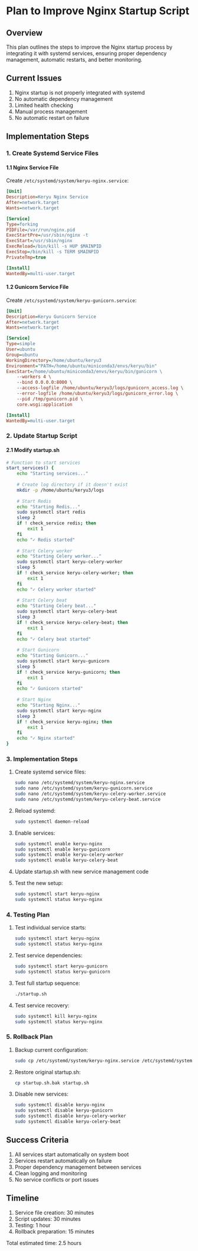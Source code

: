 # Plan to Improve Nginx Startup Script

## Overview
This plan outlines the steps to improve the Nginx startup process by integrating it with systemd services, ensuring proper dependency management, automatic restarts, and better monitoring.

## Current Issues
1. Nginx startup is not properly integrated with systemd
2. No automatic dependency management
3. Limited health checking
4. Manual process management
5. No automatic restart on failure

## Implementation Steps

### 1. Create Systemd Service Files

#### 1.1 Nginx Service File
Create `/etc/systemd/system/keryu-nginx.service`:
```ini
[Unit]
Description=Keryu Nginx Service
After=network.target
Wants=network.target

[Service]
Type=forking
PIDFile=/var/run/nginx.pid
ExecStartPre=/usr/sbin/nginx -t
ExecStart=/usr/sbin/nginx
ExecReload=/bin/kill -s HUP $MAINPID
ExecStop=/bin/kill -s TERM $MAINPID
PrivateTmp=true

[Install]
WantedBy=multi-user.target
```

#### 1.2 Gunicorn Service File
Create `/etc/systemd/system/keryu-gunicorn.service`:
```ini
[Unit]
Description=Keryu Gunicorn Service
After=network.target
Wants=network.target

[Service]
Type=simple
User=ubuntu
Group=ubuntu
WorkingDirectory=/home/ubuntu/keryu3
Environment="PATH=/home/ubuntu/miniconda3/envs/keryu/bin"
ExecStart=/home/ubuntu/miniconda3/envs/keryu/bin/gunicorn \
    --workers 4 \
    --bind 0.0.0.0:8000 \
    --access-logfile /home/ubuntu/keryu3/logs/gunicorn_access.log \
    --error-logfile /home/ubuntu/keryu3/logs/gunicorn_error.log \
    --pid /tmp/gunicorn.pid \
    core.wsgi:application

[Install]
WantedBy=multi-user.target
```

### 2. Update Startup Script

#### 2.1 Modify startup.sh
```bash
# Function to start services
start_services() {
    echo "Starting services..."
    
    # Create log directory if it doesn't exist
    mkdir -p /home/ubuntu/keryu3/logs
    
    # Start Redis
    echo "Starting Redis..."
    sudo systemctl start redis
    sleep 2
    if ! check_service redis; then
        exit 1
    fi
    echo "✓ Redis started"
    
    # Start Celery worker
    echo "Starting Celery worker..."
    sudo systemctl start keryu-celery-worker
    sleep 5
    if ! check_service keryu-celery-worker; then
        exit 1
    fi
    echo "✓ Celery worker started"
    
    # Start Celery beat
    echo "Starting Celery beat..."
    sudo systemctl start keryu-celery-beat
    sleep 3
    if ! check_service keryu-celery-beat; then
        exit 1
    fi
    echo "✓ Celery beat started"
    
    # Start Gunicorn
    echo "Starting Gunicorn..."
    sudo systemctl start keryu-gunicorn
    sleep 5
    if ! check_service keryu-gunicorn; then
        exit 1
    fi
    echo "✓ Gunicorn started"
    
    # Start Nginx
    echo "Starting Nginx..."
    sudo systemctl start keryu-nginx
    sleep 3
    if ! check_service keryu-nginx; then
        exit 1
    fi
    echo "✓ Nginx started"
}
```

### 3. Implementation Steps

1. Create systemd service files:
   ```bash
   sudo nano /etc/systemd/system/keryu-nginx.service
   sudo nano /etc/systemd/system/keryu-gunicorn.service
   sudo nano /etc/systemd/system/keryu-celery-worker.service
   sudo nano /etc/systemd/system/keryu-celery-beat.service
   ```

2. Reload systemd:
   ```bash
   sudo systemctl daemon-reload
   ```

3. Enable services:
   ```bash
   sudo systemctl enable keryu-nginx
   sudo systemctl enable keryu-gunicorn
   sudo systemctl enable keryu-celery-worker
   sudo systemctl enable keryu-celery-beat
   ```

4. Update startup.sh with new service management code

5. Test the new setup:
   ```bash
   sudo systemctl start keryu-nginx
   sudo systemctl status keryu-nginx
   ```

### 4. Testing Plan

1. Test individual service starts:
   ```bash
   sudo systemctl start keryu-nginx
   sudo systemctl status keryu-nginx
   ```

2. Test service dependencies:
   ```bash
   sudo systemctl start keryu-gunicorn
   sudo systemctl status keryu-gunicorn
   ```

3. Test full startup sequence:
   ```bash
   ./startup.sh
   ```

4. Test service recovery:
   ```bash
   sudo systemctl kill keryu-nginx
   sudo systemctl status keryu-nginx
   ```

### 5. Rollback Plan

1. Backup current configuration:
   ```bash
   sudo cp /etc/systemd/system/keryu-nginx.service /etc/systemd/system/keryu-nginx.service.bak
   ```

2. Restore original startup.sh:
   ```bash
   cp startup.sh.bak startup.sh
   ```

3. Disable new services:
   ```bash
   sudo systemctl disable keryu-nginx
   sudo systemctl disable keryu-gunicorn
   sudo systemctl disable keryu-celery-worker
   sudo systemctl disable keryu-celery-beat
   ```

## Success Criteria

1. All services start automatically on system boot
2. Services restart automatically on failure
3. Proper dependency management between services
4. Clean logging and monitoring
5. No service conflicts or port issues

## Timeline

1. Service file creation: 30 minutes
2. Script updates: 30 minutes
3. Testing: 1 hour
4. Rollback preparation: 15 minutes

Total estimated time: 2.5 hours 